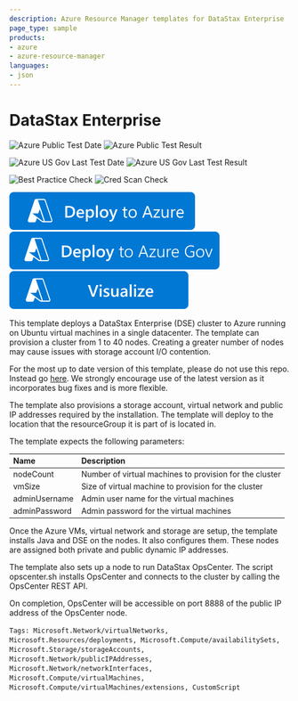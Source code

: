 ```yaml
---
description: Azure Resource Manager templates for DataStax Enterprise
page_type: sample
products:
- azure
- azure-resource-manager
languages:
- json
---
```

# DataStax Enterprise

![Azure Public Test Date](https://azurequickstartsservice.blob.core.windows.net/badges/application-workloads/datastax/datastax/PublicLastTestDate.svg)
![Azure Public Test Result](https://azurequickstartsservice.blob.core.windows.net/badges/application-workloads/datastax/datastax/PublicDeployment.svg)

![Azure US Gov Last Test Date](https://azurequickstartsservice.blob.core.windows.net/badges/application-workloads/datastax/datastax/FairfaxLastTestDate.svg)
![Azure US Gov Last Test Result](https://azurequickstartsservice.blob.core.windows.net/badges/application-workloads/datastax/datastax/FairfaxDeployment.svg)

![Best Practice Check](https://azurequickstartsservice.blob.core.windows.net/badges/application-workloads/datastax/datastax/BestPracticeResult.svg)
![Cred Scan Check](https://azurequickstartsservice.blob.core.windows.net/badges/application-workloads/datastax/datastax/CredScanResult.svg)

[![Deploy To Azure](https://raw.githubusercontent.com/Azure/azure-quickstart-templates/master/1-CONTRIBUTION-GUIDE/images/deploytoazure.svg?sanitize=true)](https://portal.azure.com/#create/Microsoft.Template/uri/https%3A%2F%2Fraw.githubusercontent.com%2FAzure%2Fazure-quickstart-templates%2Fmaster%2Fapplication-workloads%2Fdatastax%2Fdatastax%2Fazuredeploy.json)
[![Deploy To Azure US Gov](https://raw.githubusercontent.com/Azure/azure-quickstart-templates/master/1-CONTRIBUTION-GUIDE/images/deploytoazuregov.svg?sanitize=true)](https://portal.azure.us/#create/Microsoft.Template/uri/https%3A%2F%2Fraw.githubusercontent.com%2FAzure%2Fazure-quickstart-templates%2Fmaster%2Fapplication-workloads%2Fdatastax%2Fdatastax%2Fazuredeploy.json)
[![Visualize](https://raw.githubusercontent.com/Azure/azure-quickstart-templates/master/1-CONTRIBUTION-GUIDE/images/visualizebutton.svg?sanitize=true)](http://armviz.io/#/?load=https%3A%2F%2Fraw.githubusercontent.com%2FAzure%2Fazure-quickstart-templates%2Fmaster%2Fapplication-workloads%2Fdatastax%2Fdatastax%2Fazuredeploy.json)

This template deploys a DataStax Enterprise (DSE) cluster to Azure running on Ubuntu virtual machines in a single datacenter.  The template can provision a cluster from 1 to 40 nodes.  Creating a greater number of nodes may cause issues with storage account I/O contention.

For the most up to date version of this template, please do not use this repo. Instead go [here](https://github.com/DSPN/azure-resource-manager-dse).  We strongly encourage use of the latest version as it incorporates bug fixes and is more flexible.

The template also provisions a storage account, virtual network and public IP addresses required by the installation.  The template will deploy to the location that the resourceGroup it is part of is located in.

The template expects the following parameters:

| Name   | Description |
|:--- |:---|
| nodeCount | Number of virtual machines to provision for the cluster |
| vmSize | Size of virtual machine to provision for the cluster |
| adminUsername  | Admin user name for the virtual machines |
| adminPassword  | Admin password for the virtual machines |

Once the Azure VMs, virtual network and storage are setup, the template installs Java and DSE on the nodes.  It also configures them.  These nodes are assigned both private and public dynamic IP addresses.

The template also sets up a node to run DataStax OpsCenter.  The script opscenter.sh installs OpsCenter and connects to the cluster by calling the OpsCenter REST API.

On completion, OpsCenter will be accessible on port 8888 of the public IP address of the OpsCenter node.

`Tags: Microsoft.Network/virtualNetworks, Microsoft.Resources/deployments, Microsoft.Compute/availabilitySets, Microsoft.Storage/storageAccounts, Microsoft.Network/publicIPAddresses, Microsoft.Network/networkInterfaces, Microsoft.Compute/virtualMachines, Microsoft.Compute/virtualMachines/extensions, CustomScript`
